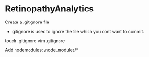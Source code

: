 # RetinopathyAnalytics


Create a .gitignore file

- gitignore is used to ignore the file which you dont want to commit. 

touch .gitignore
vim .gitignore

Add nodemodules: 
/node_modules/*
